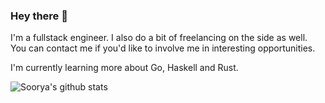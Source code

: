 ### Hey there 👋

I'm a fullstack engineer. I also do a bit of freelancing on the side as well. You can contact me if you'd like to involve me in interesting opportunities.

I'm currently learning more about Go, Haskell and Rust.

![Soorya's github stats](https://github-readme-stats.vercel.app/api?username=null-char&count_private=true&include_all_commits=true&show_icons=true&theme=algolia)
